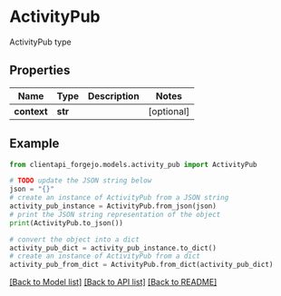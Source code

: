 # ActivityPub

ActivityPub type

## Properties

Name | Type | Description | Notes
------------ | ------------- | ------------- | -------------
**context** | **str** |  | [optional] 

## Example

```python
from clientapi_forgejo.models.activity_pub import ActivityPub

# TODO update the JSON string below
json = "{}"
# create an instance of ActivityPub from a JSON string
activity_pub_instance = ActivityPub.from_json(json)
# print the JSON string representation of the object
print(ActivityPub.to_json())

# convert the object into a dict
activity_pub_dict = activity_pub_instance.to_dict()
# create an instance of ActivityPub from a dict
activity_pub_from_dict = ActivityPub.from_dict(activity_pub_dict)
```
[[Back to Model list]](../README.md#documentation-for-models) [[Back to API list]](../README.md#documentation-for-api-endpoints) [[Back to README]](../README.md)


